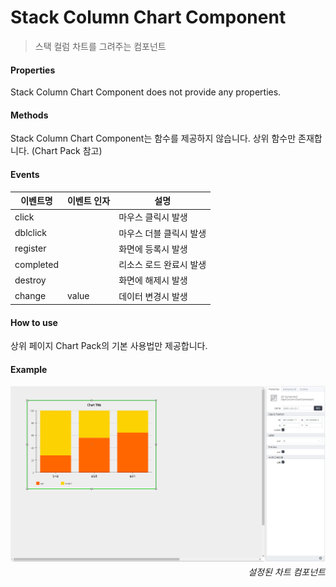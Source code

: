 # Stack Column Chart Component
> 스택 컬럼 차트를 그려주는 컴포넌트

#### Properties
Stack Column Chart Component does not provide any properties.

#### Methods
Stack Column Chart Component는 함수를 제공하지 않습니다. 상위 함수만 존재합니다. (Chart Pack 참고)

#### Events
|이벤트명|이벤트 인자|설명|
|---|---|---|
|click||마우스 클릭시 발생|
|dblclick||마우스 더블 클릭시 발생|
|register||화면에 등록시 발생|
|completed||리소스 로드 완료시 발생|
|destroy||화면에 해제시 발생|
|change|value|데이터 변경시 발생|

#### How to use

상위 페이지 Chart Pack의 기본 사용법만 제공합니다.

#### Example

![gras](./images/stack_column.png)
<p align="right" style="margin-top: -.85em;font-style: italic;">설정된 차트 컴포넌트</p>